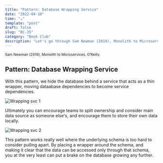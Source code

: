 ```yaml
---
title: "Pattern: Database Wrapping Service"
date: "2022-04-10"
time: "☕️"
template: "post"
draft: false
slug: "BC-35"
category: "Book Club"
description: "Let's go through Sam Newman (2019), Monolith to Microservices, Chapter 3. Decomposing the database"
---
```


<sub>Sam Newman (2019), Monolith to Microservices, O′Reilly.</sub>

## Pattern: Database Wrapping Service

With this pattern, we hide the database behind a service that acts as a thin wrapper, moving dataabase dependencies to become service dependencies. 

![Wrapping svc 1](/media/architecture/wrapping-svc.png)

Ultimately you can encourage teams to split ownership and consider main data source as someone else's, and encourage them to store their own data locally. 

![Wrapping svc 2](/media/architecture/wrapping-svc-2.png)

This pattern works really well where the underlying schema is too hard to consider pulling apart. By placing a wrapper around the schema, and making it clear that the data can be accessed only through that schema, you at the very least can put a brake on the database growing any further.